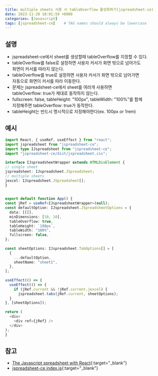 ```yaml
---
title: multiple sheets 사용 시 tableOverflow 활성화하기(jspreadsheet-ce)
date: 2023-11-20 18:01:59 +0900
categories: [Javascript]
tags: [jspreadsheet-ce]    # TAG names should always be lowercase
---
```


## 설명
- jspreadsheet-ce에서 sheet를 생성할때 tableOverflow를 지정할 수 있다.  
- tableOverflow를  false로 설정하면 사용자 커서가 화면 밖으로 넘어가도  
  화면이 커서를 따라지 않는다.  
- tableOverflow를 true로 설정하면 사용자 커서가 화면 밖으로 넘어가면  
  자동으로 화면이 커서를 따라 이동한다.  
- 문제는 jspreadsheet-ce에서 sheet를 여러개 사용하면  
  tableOverflow: true가 제대로 동작하지 않는다.  
- fullscreen: false, tableHeight: "100px", tableWidth: "100%"를 함께   
  지정해주면 tableOverflow: true가 동작한다.  
- tableHeight는 반드시 명시적으로 지정해야한다(ex. 100px or 1rem)  

## 예시
```typescript  
import React, { useRef, useEffect } from "react";  
import jspreadsheet from "jspreadsheet-ce";  
import type IJspreadsheet from "jspreadsheet-ce";  
import "jspreadsheet-ce/dist/jspreadsheet.css";  
        
interface IJspreadsheetWrapper extends HTMLDivElement {  
// single sheet  
jspreadsheet: IJspreadsheet.JSpreadsheet;  
// multiple sheets  
jexcel: IJspreadsheet.JSpreadsheet[];  
}  
        
         
export default function App() {  
const jRef = useRef<IJspreadsheetWrapper>(null);  
const defaultOption: IJspreadsheet.JSpreadsheetOptions = {  
  data: [[]],  
  minDimensions: [10, 10],  
  tableOverflow: true,  
  tableHeight: `100px`,  
  tableWidth: "100%",  
  fullscreen: false,  
};  
        
const sheetOptions: IJspreadsheet.TabOptions[] = [  
  {  
    ...defaultOption,  
    sheetName: "sheet1",  
  },  
];  
        
useEffect(() => {  
  useEffect(() => {  
    if (jRef.current && !jRef.current.jexcel) {  
      jspreadsheet.tabs(jRef.current, sheetOptions);  
  }  
}, [sheetOptions]);  
         
return (  
  <div>  
    <div ref={jRef} />  
  </div>  
);  
}  
```  

## 참고
- [The Javascript spreadsheet with React](https://bossanova.uk/jspreadsheet/v4/examples/react){:target="_blank"}  
- [jspreadsheet-ce index.js](https://github.com/jspreadsheet/ce/blob/master/src/index.js){:target="_blank"}  
